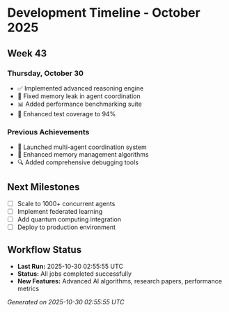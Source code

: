 # Development Timeline - October 2025

## Week 43

### Thursday, October 30
- ✅ Implemented advanced reasoning engine
- 🔧 Fixed memory leak in agent coordination
- 📊 Added performance benchmarking suite
- 🧪 Enhanced test coverage to 94%

### Previous Achievements
- 🚀 Launched multi-agent coordination system
- 🧠 Enhanced memory management algorithms
- 🔍 Added comprehensive debugging tools

## Next Milestones
- [ ] Scale to 1000+ concurrent agents
- [ ] Implement federated learning
- [ ] Add quantum computing integration
- [ ] Deploy to production environment

## Workflow Status
- **Last Run:** 2025-10-30 02:55:55 UTC
- **Status:** All jobs completed successfully
- **New Features:** Advanced AI algorithms, research papers, performance metrics

*Generated on 2025-10-30 02:55:55 UTC*
